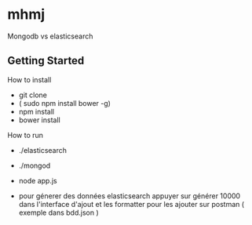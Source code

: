 # mhmj #

Mongodb vs elasticsearch
## Getting Started ##

How to install
* git clone
* ( sudo npm install bower -g)
* npm install
* bower install

How to run
* ./elasticsearch
* ./mongod
* node app.js

* pour génerer des données elasticsearch appuyer sur générer 10000 dans l'interface d'ajout et les formatter pour les ajouter sur postman ( exemple dans bdd.json )
